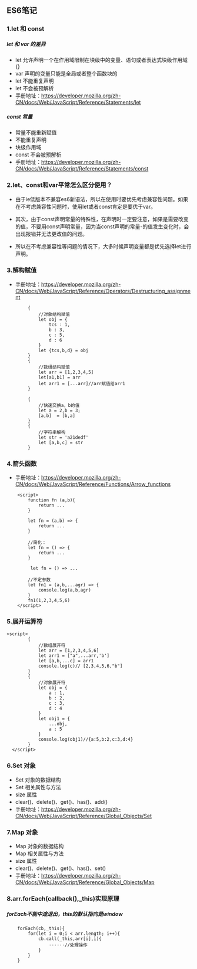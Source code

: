 ## ES6笔记


### 1.let 和 const
##### let 和 var 的差异
- let 允许声明一个在作用域限制在块级中的变量、语句或者表达式块级作用域 {}
- var 声明的变量只能是全局或者整个函数块的
- let 不能重复声明
- let 不会被预解析
- 手册地址：https://developer.mozilla.org/zh-CN/docs/Web/JavaScript/Reference/Statements/let
##### const 常量
- 常量不能重新赋值
- 不能重复声明
- 块级作用域
- const 不会被预解析
- 手册地址：https://developer.mozilla.org/zh-CN/docs/Web/JavaScript/Reference/Statements/const

### 2.let、const和var平常怎么区分使用？
- 由于ie低版本不兼容es6新语法，所以在使用时要优先考虑兼容性问题。如果在不考虑兼容性问题时，使用let或者const肯定是要优于var。
 
- 其次，由于const声明常量的特殊性，在声明时一定要注意，如果是需要改变的值，不要用const声明常量，因为当const声明的常量-的值发生变化时，会出现报错并无法更改值的问题。
 
- 所以在不考虑兼容性等问题的情况下，大多时候声明变量都是优先选择let进行声明。
### 3.解构赋值
- 手册地址：https://developer.mozilla.org/zh-CN/docs/Web/JavaScript/Reference/Operators/Destructuring_assignment

```
        {
            //对象结构赋值
            let obj = {
                tcs : 1,
                b : 3,
                c : 5,
                d : 6
            }
            let {tcs,b,d} = obj 
        }
        {
            //数组结构赋值
            let arr = [1,2,3,4,5]
            let[a1,b1] = arr
            let arr1 = [...arr]//arr赋值给arr1
        }

        {
            //快速交换a，b的值
            let a = 2,b = 3;
            [a,b]  = [b,a]
        }
        {
            //字符串解构
            let str = 'a21dedf'
            let [a,b,c] = str
        }
```
### 4.箭头函数
- 手册地址：https://developer.mozilla.org/zh-CN/docs/Web/JavaScript/Reference/Functions/Arrow_functions
```
    <script>
        function fn (a,b){
            return ...
        }

        let fn = (a,b) => {
            return ...
        }

        //简化：
        let fn = () => {
            return ...
        }

         let fn = () => ...
        
        //不定参数
        let fn1 = (a,b,...agr) => {
            console.log(a,b,agr)
        }
        fn1(1,2,3,4,5,6)
    </script>
```
### 5.展开运算符
```
<script>
        {
            //数组展开符
            let arr = [1,2,3,4,5,6] 
            let arr1 = ["a",...arr,'b']
            let [a,b,...c] = arr1
            console.log(c)// [2,3,4,5,6,"b"]
        }
        {
            //对象展开符
            let obj = {
                a : 1,
                b : 2,
                c : 3,
                d : 4
            }
            let obj1 = {
                ...obj,
                a : 5
            }
            console.log(obj1)//{a:5,b:2,c:3,d:4}
        }
  </script>
```
### 6.Set 对象    
- Set 对象的数据结构
- Set 相关属性与方法
- size 属性
- clear()、delete()、get()、has()、add()    
- 手册地址：https://developer.mozilla.org/zh-CN/docs/Web/JavaScript/Reference/Global_Objects/Set

### 7.Map 对象
- Map 对象的数据结构
- Map 相关属性与方法
- size 属性
- clear()、delete()、get()、has()、set()
- 手册地址：https://developer.mozilla.org/zh-CN/docs/Web/JavaScript/Reference/Global_Objects/Map

### 8.arr.forEach(callback(),_this)实现原理
##### forEach不能中途退出，this的默认指向是window

```
    forEach(cb,_this){
        for(let i = 0;i < arr.length; i++){
            cb.call(_this,arr[i],i){
                ······//处理操作
            }
        }
    }
```
